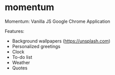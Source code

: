 # momentum
Momentum: Vanilla JS Google Chrome Application

Features:
* Background wallpapers (https://unsplash.com)
* Personalized greetings
* Clock
* To-do list
* Weather
* Quotes 
